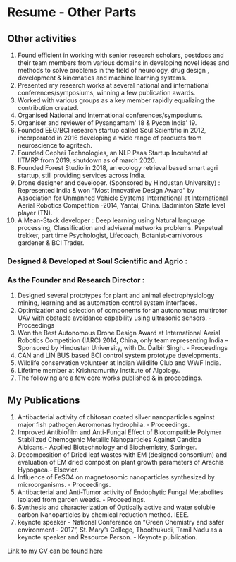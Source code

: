 # Resume - Other Parts
## Other activities


1. Found efficient in working with senior research scholars, postdocs and their team members from various domains in developing novel ideas and methods to solve problems in the field of neurology, drug design , development & kinematics and machine learning systems.
2. Presented my research works at several national and international conferences/symposiums, winning a few publication awards.
3. Worked with various groups as a key member rapidly equalizing the contribution created.
4. Organised National and International conferences/symposiums.
5. Organiser and reviewer of Pysangamam' 18 & Pycon India’ 19.
6. Founded EEG/BCI research startup called Soul Scientific in 2012, incorporated in 2016 developing a wide range of products from neuroscience to agritech.
7. Founded Cephei Technologies, an NLP Paas Startup Incubated at IITMRP from 2019, shutdown as of march 2020.
8. Founded Forest Studio in 2018, an ecology retrieval based smart agri startup, still providing services across India.
9. Drone designer and developer. (Sponsored by Hindustan University) : Represented India & won “Most Innovative Design Award” by Association for Unmanned Vehicle Systems International at International Aerial Robotics Competition -2014, Yantai, China.
Badminton State level player (TN).
10. A Mean-Stack developer :  Deep learning using Natural language processing, Classification and adviseral networks problems.
Perpetual trekker, part time Psychologist, Lifecoach, Botanist-carnivorous gardener & BCI Trader.

### Designed & Developed at Soul Scientific and Agrio :
### As the Founder and Research Director :


1. Designed several prototypes for plant and animal electrophysiology mining, learning and as automation control system interfaces.
2. Optimization and selection of components for an autonomous multirotor UAV with obstacle avoidance capability using ultrasonic sensors. - Proceedings
3. Won the Best Autonomous Drone Design Award at International Aerial Robotics Competition (IARC) 2014, China, only team representing India – Sponsored by Hindustan University, with Dr. Dalbir Singh. - Proceedings
4. CAN and LIN BUS based BCI control system prototype developments.
5. Wildlife conservation volunteer at Indian Wildlife Club and WWF India.
6. Lifetime member at Krishnamurthy Institute of Algology.
7. The following are a few core works published & in proceedings.

## My Publications 

1. Antibacterial activity of chitosan coated silver nanoparticles against major fish pathogen Aeromonas hydrophila. - Proceedings.
2. Improved Antibiofilm and Anti-Fungal Effect of Biocompatible Polymer Stabilized Chemogenic Metallic Nanoparticles Against Candida Albicans.-  Applied Biotechnology and Biochemistry, Springer.
3. Decomposition of Dried leaf wastes with EM (designed consortium) and evaluation of EM dried compost on plant growth parameters of Arachis Hypogaea.- Elsevier.
4. Influence of FeSO4 on magnetosomic nanoparticles synthesized by microorganisms. - Proceedings.
5. Antibacterial and Anti-Tumor activity of Endophytic Fungal Metabolites isolated from garden weeds. - Proceedings.
6. Synthesis and characterization of Optically active and water soluble carbon Nanoparticles by chemical reduction method. IEEE.
7. keynote speaker - National Conference on “Green Chemistry and safer environment - 2017”, St. Mary’s College, Thoothukudi, Tamil Nadu as a keynote speaker and Resource Person. - Keynote publication.


[Link to my CV can be found here](https://github.com/shiva16/resume_other/blob/main/CV'nov_1.pdf)

